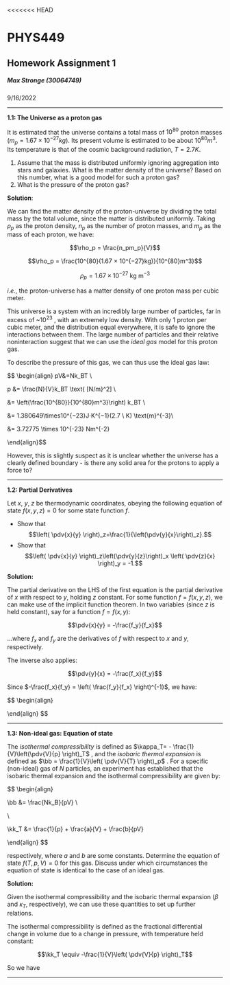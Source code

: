 <<<<<<< HEAD
# PHYS449
## Homework Assignment 1
##### Max Stronge (30064749)

9/16/2022
***

**1.1: The Universe as a proton gas**

It is estimated that the universe contains a total mass of $10^{80}$ proton masses ($m_p = 1.67 × 10^{−27}kg$). Its present volume is estimated to be about $10^{80}m^3$. Its temperature is that of the cosmic background radiation, $T = 2.7K$.

1. Assume that the mass is distributed uniformly ignoring aggregation into  stars and galaxies. What is the matter density of the universe? Based on this number, what is a good model for such a proton gas?
2. What is the pressure of the proton gas?


**Solution**:

We can find the matter density of the proton-universe by dividing the total mass by the total volume, since the matter is distributed uniformly. Taking $\rho_p$ as the proton density, $n_p$ as the number of proton masses, and $m_p$ as the mass of each proton, we have:

$$\rho_p = \frac{n_pm_p}{V}$$


$$\rho_p = \frac{10^{80}(1.67 × 10^{−27}kg)}{10^{80}m^3}$$


$$\rho_p = 1.67 \times 10^{-27} \ \text{kg m}^{-3}$$

*i.e.*, the proton-universe has a matter density of one proton mass per cubic meter. 

This universe is a system with an incredibly large number of particles, far in excess of  ~$10^{23}$ , with an extremely low density. With only 1 proton per cubic meter, and the distribution equal everywhere, it is safe to ignore the interactions between them.  The large number of particles and their relative  noninteraction suggest that we can use the *ideal gas* model for this proton gas. 



To describe the pressure of this gas, we can thus use the ideal gas law:

$$
\begin{align}
pV&=Nk_BT \\

p &= \frac{N}{V}k_BT \text{ [N/m}^2] \\ 

&= \left(\frac{10^{80}}{10^{80}m^3}\right) k_BT   \\

&= 1.380649\times10^{−23}J⋅K^{−1}(2.7 \ K) \text{m}^{-3}\\ 

&= 3.72775 \times 10^{-23} Nm^{-2}


\end{align}$$

However, this is slightly suspect as it is unclear whether the universe has a clearly defined boundary - is there any solid area for the protons to apply a force to?
	
***

**1.2: Partial Derivatives**

Let $x, \ y, \ z$ be thermodynamic coordinates, obeying the following equation of state $f(x,y,z)=0$ for some state function $f$.

- Show that $$\left( \pdv{x}{y} \right)_z=\frac{1}{\left(\pdv{y}{x}\right)_z}.$$
- Show that 
$$\left( \pdv{x}{y} \right)_z\left(\pdv{y}{z}\right)_x \left( \pdv{z}{x} \right)_y = -1.$$



**Solution:**

The  partial derivative on the LHS of the first equation is the partial derivative of $x$ with respect to $y$, holding $z$ constant. For some function $f = f(x,y,z)$, we can make use of the implicit function theorem. In two variables (since $z$ is held constant), say for a function $f=f(x,y)$:

$$\pdv{x}{y} = -\frac{f_y}{f_x}$$


...where $f_x$ and $f_y$ are the derivatives of $f$ with respect to $x$ and $y$, respectively.

The inverse also applies:

$$\pdv{y}{x} = -\frac{f_x}{f_y}$$

Since $-\frac{f_x}{f_y} = \left( \frac{f_y}{f_x} \right)^{-1}$, we have: 

$$
\begin{align}


\end{align}
$$
***

**1.3: Non-ideal gas: Equation of state**

The *isothermal compressibility* is defined as $\kappa_T= - \frac{1}{V}\left(\pdv{V}{p} \right)_T$ , and the *isobaric thermal expansion* is defined as $\bb = \frac{1}{V}\left( \pdv{V}{T} \right)_p$ . For a specific (non-ideal) gas of $N$ particles, an experiment has established that the isobaric thermal expansion and the isothermal compressibility are given by:


$$
\begin{align}

\bb &= \frac{Nk_B}{pV} \\ 

\\

\kk_T &= \frac{1}{p} + \frac{a}{V} + \frac{b}{pV}

\end{align}
$$

respectively, where $a$ and $b$ are some constants. Determine the equation of state $f(T,p,V)=0$ for this gas. Discuss under which circumstances the equation of state is identical to the case of an ideal gas. 


**Solution:**

Given the isothermal compressibility and the isobaric thermal expansion ($\beta$ and $\kappa_T$, respectively), we can use these quantities to set up further relations. 

The isothermal compressibility is defined as the fractional differential change in volume due to a change in pressure, with temperature held constant:

$$\kk_T \equiv -\frac{1}{V}\left( \pdv{V}{p} \right)_T$$


So we have 
***

